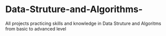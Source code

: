 # Data-Struture-and-Algorithms-
All projects practicing skills and knowledge in Data Struture and Algoritms from basic to advanced level 
